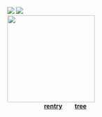 ![](https://komarev.com/ghpvc/?username=massofthefermentingdregs&style=flat-square&color=red&label=visitors) <img src="https://pixels.crd.co/assets/images/gallery06/902ddb74.gif?v=93aac41c" /> <br>
<img src="https://i.postimg.cc/C5fSLnfn/620d0f741516fe4cc1159f4318066bcd.gif" width="200" />  <br>  <a href="https://cat.atabook.org/" style="color: white;"> **atabook**</a>⠀ ⠀ <a href="https://rentry.co/isopod">**rentry**</a>⠀ ⠀ <a href="https://colormytree.me/2024/01JE69E0RKFRSKHAFP7EAMQP8E">**tree**</a> 


